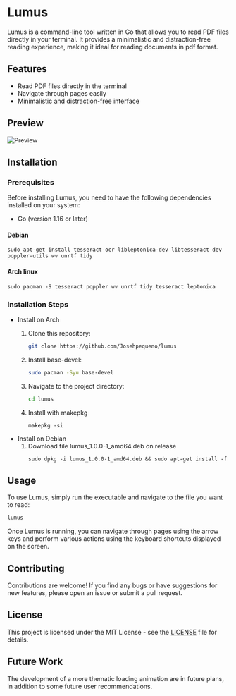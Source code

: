 # Lumus

Lumus is a command-line tool written in Go that allows you to read PDF files directly in your terminal. It provides a minimalistic and distraction-free reading experience, making it ideal for reading documents in pdf format.

## Features

- Read PDF files directly in the terminal
- Navigate through pages easily
- Minimalistic and distraction-free interface

## Preview
![Preview](preview.gif)

## Installation

### Prerequisites

Before installing Lumus, you need to have the following dependencies installed on your system:

- Go (version 1.16 or later)

#### Debian 

```
sudo apt-get install tesseract-ocr libleptonica-dev libtesseract-dev poppler-utils wv unrtf tidy
```

#### Arch linux 

```
sudo pacman -S tesseract poppler wv unrtf tidy tesseract leptonica
```

### Installation Steps
<!--  -->
<!-- 1. Clone this repository: -->
<!--  -->
   <!-- ```bash -->
   <!-- git clone https://github.com/Josehpequeno/lumus -->
   <!-- ``` -->
<!--  -->
<!-- 2. Navigate to the project directory: -->
<!--  -->
   <!-- ```bash -->
   <!-- cd lumus -->
   <!-- ``` -->
<!--  -->
<!-- 3. Build the project: -->
<!--  -->
   <!-- ```bash -->
   <!-- go build -->
   <!-- ``` -->
<!--  -->
<!-- 4. Install the executable: -->
<!--  -->
   <!-- ```bash -->
   <!-- go install -->
   <!-- ``` -->

- Install on Arch
   1. Clone this repository:
   
      ```bash
      git clone https://github.com/Josehpequeno/lumus
      ```
   
   2. Install base-devel:
   
      ```bash
      sudo pacman -Syu base-devel
      ```
   
   3. Navigate to the project directory:
   
      ```bash
      cd lumus
      ```
   4. Install with makepkg

      ```
      makepkg -si
      ```
- Install on Debian
   1. Download file lumus_1.0.0-1_amd64.deb on release
      ```
      sudo dpkg -i lumus_1.0.0-1_amd64.deb && sudo apt-get install -f
      ```


## Usage

To use Lumus, simply run the executable and navigate to the file you want to read:

```bash
lumus 
```

Once Lumus is running, you can navigate through pages using the arrow keys and perform various actions using the keyboard shortcuts displayed on the screen.

## Contributing

Contributions are welcome! If you find any bugs or have suggestions for new features, please open an issue or submit a pull request.

## License

This project is licensed under the MIT License - see the [LICENSE](LICENSE) file for details.

<!-- ## Explanation -->
<!--  -->
<!-- The project uses python code with the PyPDF2 library to extract texts from pages. The gosseract library is used as a complement to PyPDF2, as it extracts text from images in PDFs. The Levenshtein Distance algorithm is used to determine whether the text extracted from the images and the PDF are similar. If they are not similar, the two are complements of each other. This was the best way found for now. -->
<!--  -->
<!-- Projects like in  https://github.com/ledongthuc/pdf and in https://github.com/mazeForGit/pdf were tried first instead of Pypdf2 but I didn't find better or equal results like in the python lib. -->

## Future Work

The development of a more thematic loading animation are in future plans, in addition to some future user recommendations.

<!-- ## Acknowledgments -->

<!-- Lumus was inspired by [project-name], [link-to-project]. -->

<!-- Special thanks to [contributor-names] for their contributions to the project. -->
